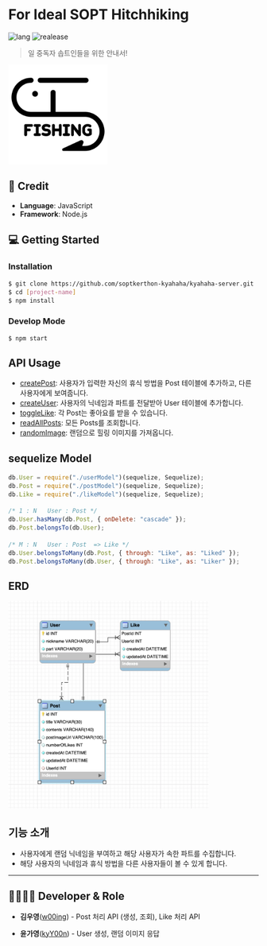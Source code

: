 # For Ideal SOPT Hitchhiking

![lang](https://img.shields.io/badge/Language-JavaScript-blue)  ![realease](https://img.shields.io/badge/release-v1.0.0-yellow)

> 일 중독자 솝트인들을 위한 안내서!

<img src="./public/images/logo.jpeg" width="200"/>

## 🔧 Credit

- **Language**: JavaScript
- **Framework**: Node.js

## 💻 Getting Started

### Installation

```bash
$ git clone https://github.com/soptkerthon-kyahaha/kyahaha-server.git
$ cd [project-name]
$ npm install
```

### Develop Mode

```
$ npm start
```
## API Usage

- [createPost](https://github.com/soptkerthon-kyahaha/kyahaha-server/wiki/createPost): 사용자가 입력한 자신의 휴식 방법을 Post 테이블에 추가하고, 다른 사용자에게 보여줍니다.
- [createUser](https://github.com/soptkerthon-kyahaha/kyahaha-server/wiki/createUser): 사용자의 닉네임과 파트를 전달받아 User 테이블에 추가합니다. 
- [toggleLike](https://github.com/soptkerthon-kyahaha/kyahaha-server/wiki/toggleLike): 각 Post는 좋아요를 받을 수 있습니다.
- [readAllPosts](https://github.com/soptkerthon-kyahaha/kyahaha-server/wiki/toggleLike): 모든 Posts를 조회합니다.
- [randomImage](https://github.com/soptkerthon-kyahaha/kyahaha-server/wiki/randomImage): 랜덤으로 힐링 이미지를 가져옵니다.

## sequelize Model

```javascript
db.User = require("./userModel")(sequelize, Sequelize);
db.Post = require("./postModel")(sequelize, Sequelize);
db.Like = require("./likeModel")(sequelize, Sequelize);

/* 1 : N   User : Post */
db.User.hasMany(db.Post, { onDelete: "cascade" });
db.Post.belongsTo(db.User);

/* M : N   User : Post  => Like */
db.User.belongsToMany(db.Post, { through: "Like", as: "Liked" });
db.Post.belongsToMany(db.User, { through: "Like", as: "Liker" });
```

## ERD

<img src='./public/images/erd.png' width='80%'>

## 기능 소개

- 사용자에게 랜덤 닉네임을 부여하고 해당 사용자가 속한 파트를 수집합니다.
- 해당 사용자의 닉네임과 휴식 방법을 다른 사용자들이 볼 수 있게 합니다.

------
## 👨‍👩‍👧‍👦 Developer & Role

- **김우영**([w00ing](https://github.com/w00ing)) - Post 처리 API (생성, 조회), Like 처리 API

- **윤가영**([kyY00n](https://github.com/kyY00n)) - User 생성, 랜덤 이미지 응답
